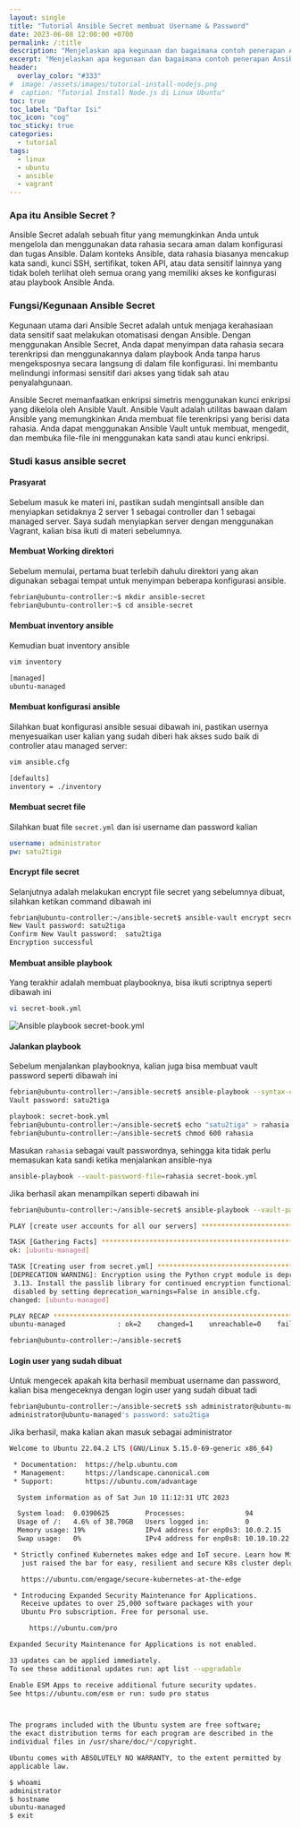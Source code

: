```yaml
---
layout: single
title: "Tutorial Ansible Secret membuat Username & Password"
date: 2023-06-08 12:00:00 +0700
permalink: /:title
description: "Menjelaskan apa kegunaan dan bagaimana contoh penerapan Ansible Secret dalam mengelola kata sandi."
excerpt: "Menjelaskan apa kegunaan dan bagaimana contoh penerapan Ansible Secret dalam mengelola kata sandi."
header:
  overlay_color: "#333"
#  image: /assets/images/tutorial-install-nodejs.png
#  caption: "Tutorial Install Node.js di Linux Ubuntu"
toc: true
toc_label: "Daftar Isi"
toc_icon: "cog"
toc_sticky: true
categories:
  - tutorial
tags:
  - linux
  - ubuntu
  - ansible
  - vagrant
---
```


### Apa itu Ansible Secret ?

Ansible Secret adalah sebuah fitur yang memungkinkan Anda untuk mengelola dan menggunakan data rahasia secara aman dalam konfigurasi dan tugas Ansible. Dalam konteks Ansible, data rahasia biasanya mencakup kata sandi, kunci SSH, sertifikat, token API, atau data sensitif lainnya yang tidak boleh terlihat oleh semua orang yang memiliki akses ke konfigurasi atau playbook Ansible Anda.

### Fungsi/Kegunaan Ansible Secret

Kegunaan utama dari Ansible Secret adalah untuk menjaga kerahasiaan data sensitif saat melakukan otomatisasi dengan Ansible. Dengan menggunakan Ansible Secret, Anda dapat menyimpan data rahasia secara terenkripsi dan menggunakannya dalam playbook Anda tanpa harus mengeksposnya secara langsung di dalam file konfigurasi. Ini membantu melindungi informasi sensitif dari akses yang tidak sah atau penyalahgunaan.

Ansible Secret memanfaatkan enkripsi simetris menggunakan kunci enkripsi yang dikelola oleh Ansible Vault. Ansible Vault adalah utilitas bawaan dalam Ansible yang memungkinkan Anda membuat file terenkripsi yang berisi data rahasia. Anda dapat menggunakan Ansible Vault untuk membuat, mengedit, dan membuka file-file ini menggunakan kata sandi atau kunci enkripsi.

### Studi kasus ansible secret

#### Prasyarat

Sebelum masuk ke materi ini, pastikan sudah mengintsall ansible dan menyiapkan setidaknya 2 server 1 sebagai controller dan 1 sebagai managed server. Saya sudah menyiapkan server dengan menggunakan Vagrant, kalian bisa ikuti di materi sebelumnya.

#### Membuat Working direktori

Sebelum memulai, pertama buat terlebih dahulu direktori yang akan digunakan sebagai tempat untuk menyimpan beberapa konfigurasi ansible.

```bash
febrian@ubuntu-controller:~$ mkdir ansible-secret
febrian@ubuntu-controller:~$ cd ansible-secret
```

#### Membuat inventory ansible

Kemudian buat inventory ansible

```bash
vim inventory
```

```bash
[managed]
ubuntu-managed
```

#### Membuat konfigurasi ansible

Silahkan buat konfigurasi ansible sesuai dibawah ini, pastikan usernya menyesuaikan user kalian yang sudah diberi hak akses sudo baik di controller atau managed server:

```bash
vim ansible.cfg
```

```bash
[defaults]
inventory = ./inventory
```

#### Membuat secret file

Silahkan buat file `secret.yml` dan isi username dan password kalian

```yml
username: administrator
pw: satu2tiga
```

#### Encrypt file secret

Selanjutnya adalah melakukan encrypt file secret yang sebelumnya dibuat, silahkan ketikan command dibawah ini

```bash
febrian@ubuntu-controller:~/ansible-secret$ ansible-vault encrypt secret.yml
New Vault password: satu2tiga
Confirm New Vault password:  satu2tiga
Encryption successful
```

#### Membuat ansible playbook

Yang terakhir adalah membuat playbooknya, bisa ikuti scriptnya seperti dibawah ini

```bash
vi secret-book.yml
```

<img src="{{ site.url }}{{ site.baseurl }}/assets/images/ansible-playbook-secret-book.png" alt="Ansible playbook secret-book.yml">

#### Jalankan playbook

Sebelum menjalankan playbooknya, kalian juga bisa membuat vault password seperti dibawah ini

```bash
febrian@ubuntu-controller:~/ansible-secret$ ansible-playbook --syntax-check --ask-vault-pass secret-book.yml
Vault password: satu2tiga

playbook: secret-book.yml
febrian@ubuntu-controller:~/ansible-secret$ echo "satu2tiga" > rahasia
febrian@ubuntu-controller:~/ansible-secret$ chmod 600 rahasia
```

Masukan `rahasia` sebagai vault passwordnya, sehingga kita tidak perlu memasukan kata sandi ketika menjalankan ansible-nya

```bash
ansible-playbook --vault-password-file=rahasia secret-book.yml
```

Jika berhasil akan menampilkan seperti dibawah ini

```bash
febrian@ubuntu-controller:~/ansible-secret$ ansible-playbook --vault-password-file=rahasia secret-book.yml

PLAY [create user accounts for all our servers] *****************************************************************************************************

TASK [Gathering Facts] ******************************************************************************************************************************
ok: [ubuntu-managed]

TASK [Creating user from secret.yml] ****************************************************************************************************************
[DEPRECATION WARNING]: Encryption using the Python crypt module is deprecated. The Python crypt module is deprecated and will be removed from Python
 3.13. Install the passlib library for continued encryption functionality. This feature will be removed in version 2.17. Deprecation warnings can be
 disabled by setting deprecation_warnings=False in ansible.cfg.
changed: [ubuntu-managed]

PLAY RECAP ******************************************************************************************************************************************
ubuntu-managed             : ok=2    changed=1    unreachable=0    failed=0    skipped=0    rescued=0    ignored=0

febrian@ubuntu-controller:~/ansible-secret$
```

#### Login user yang sudah dibuat

Untuk mengecek apakah kita berhasil membuat username dan password, kalian bisa mengeceknya dengan login user yang sudah dibuat tadi

```bash
febrian@ubuntu-controller:~/ansible-secret$ ssh administrator@ubuntu-managed
administrator@ubuntu-managed's password: satu2tiga
```

Jika berhasil, maka kalian akan masuk sebagai administrator

```bash
Welcome to Ubuntu 22.04.2 LTS (GNU/Linux 5.15.0-69-generic x86_64)

 * Documentation:  https://help.ubuntu.com
 * Management:     https://landscape.canonical.com
 * Support:        https://ubuntu.com/advantage

  System information as of Sat Jun 10 11:12:31 UTC 2023

  System load:  0.0390625         Processes:               94
  Usage of /:   4.6% of 38.70GB   Users logged in:         0
  Memory usage: 19%               IPv4 address for enp0s3: 10.0.2.15
  Swap usage:   0%                IPv4 address for enp0s8: 10.10.10.22

 * Strictly confined Kubernetes makes edge and IoT secure. Learn how MicroK8s
   just raised the bar for easy, resilient and secure K8s cluster deployment.

   https://ubuntu.com/engage/secure-kubernetes-at-the-edge

 * Introducing Expanded Security Maintenance for Applications.
   Receive updates to over 25,000 software packages with your
   Ubuntu Pro subscription. Free for personal use.

     https://ubuntu.com/pro

Expanded Security Maintenance for Applications is not enabled.

33 updates can be applied immediately.
To see these additional updates run: apt list --upgradable

Enable ESM Apps to receive additional future security updates.
See https://ubuntu.com/esm or run: sudo pro status



The programs included with the Ubuntu system are free software;
the exact distribution terms for each program are described in the
individual files in /usr/share/doc/*/copyright.

Ubuntu comes with ABSOLUTELY NO WARRANTY, to the extent permitted by
applicable law.

$ whoami
administrator
$ hostname
ubuntu-managed
$ exit
```
